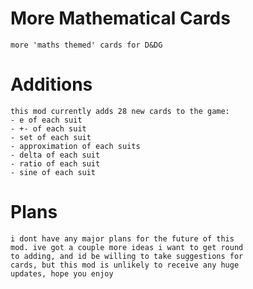 # More Mathematical Cards
    more 'maths themed' cards for D&DG

# Additions
    this mod currently adds 28 new cards to the game:
    - e of each suit
    - +- of each suit
    - set of each suit
    - approximation of each suits
    - delta of each suit
    - ratio of each suit
    - sine of each suit

# Plans
    i dont have any major plans for the future of this
    mod. ive got a couple more ideas i want to get round
    to adding, and id be willing to take suggestions for
    cards, but this mod is unlikely to receive any huge
    updates, hope you enjoy


